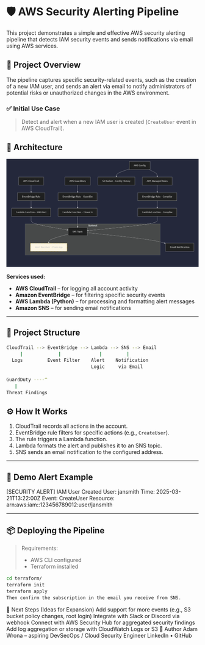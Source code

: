 # 🛡️ AWS Security Alerting Pipeline

This project demonstrates a simple and effective AWS security alerting pipeline that detects IAM security events and sends notifications via email using AWS services.

## 🚀 Project Overview

The pipeline captures specific security-related events, such as the creation of a new IAM user, and sends an alert via email to notify administrators of potential risks or unauthorized changes in the AWS environment.

### ✅ Initial Use Case

> Detect and alert when a new IAM user is created (`CreateUser` event in AWS CloudTrail).

## 🧱 Architecture

![Architecture Diagram](diagram.png)

**Services used:**
- **AWS CloudTrail** – for logging all account activity
- **Amazon EventBridge** – for filtering specific security events
- **AWS Lambda (Python)** – for processing and formatting alert messages
- **Amazon SNS** – for sending email notifications

---

## 📁 Project Structure
```bash
CloudTrail --> EventBridge --> Lambda --> SNS --> Email
     |             |              |         |      
  Logs         Event Filter    Alert    Notification
                               Logic     via Email

GuardDuty ----^
   |
Threat Findings
```

## ⚙️ How It Works

1. CloudTrail records all actions in the account.
2. EventBridge rule filters for specific actions (e.g., `CreateUser`).
3. The rule triggers a Lambda function.
4. Lambda formats the alert and publishes it to an SNS topic.
5. SNS sends an email notification to the configured address.

---

## 🧪 Demo Alert Example
 [SECURITY ALERT] IAM User Created User: jansmith Time: 2025-03-21T13:22:00Z Event: CreateUser Resource: arn:aws:iam::123456789012:user/jansmith

 ---

## 📦 Deploying the Pipeline

> Requirements:
> - AWS CLI configured
> - Terraform installed

```bash
cd terraform/
terraform init
terraform apply
Then confirm the subscription in the email you receive from SNS.
```

📌 Next Steps (Ideas for Expansion)
Add support for more events (e.g., S3 bucket policy changes, root login)
Integrate with Slack or Discord via webhook
Connect with AWS Security Hub for aggregated security findings
Add log aggregation or storage with CloudWatch Logs or S3
🧠 Author
Adam Wrona – aspiring DevSecOps / Cloud Security Engineer
LinkedIn • GitHub
